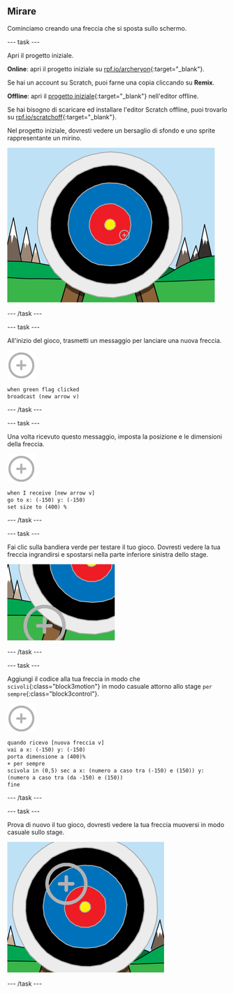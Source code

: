 ## Mirare

Cominciamo creando una freccia che si sposta sullo schermo.

\--- task \---

Apri il progetto iniziale.

**Online**: apri il progetto iniziale su [rpf.io/archeryon](http://rpf.io/archeryon){:target="_blank"}.

Se hai un account su Scratch, puoi farne una copia cliccando su **Remix**.

**Offline**: apri il [progetto iniziale](http://rpf.io/p/en/archery-go){:target="_blank"} nell'editor offline.

Se hai bisogno di scaricare ed installare l'editor Scratch offline, puoi trovarlo su [rpf.io/scratchoff](http://rpf.io/scratchoff){:target="_blank"}.

Nel progetto iniziale, dovresti vedere un bersaglio di sfondo e uno sprite rappresentante un mirino.

![progetti iniziali](images/archery-starter.png)

\--- /task \---

\--- task \---

All'inizio del gioco, trasmetti un messaggio per lanciare una nuova freccia.

![sprite bersaglio](images/target-sprite.png)

```blocks3
when green flag clicked
broadcast (new arrow v)
```

\--- /task \---

\--- task \---

Una volta ricevuto questo messaggio, imposta la posizione e le dimensioni della freccia.

![sprite bersaglio](images/target-sprite.png)

```blocks3
when I receive [new arrow v]
go to x: (-150) y: (-150)
set size to (400) %
```

\--- /task \---

\--- task \---

Fai clic sulla bandiera verde per testare il tuo gioco. Dovresti vedere la tua freccia ingrandirsi e spostarsi nella parte inferiore sinistra dello stage.

![sprite bersaglio più grande nella parte inferiore sinistra dello stage](images/archery-start-test.png)

\--- /task \---

\--- task \---

Aggiungi il codice alla tua freccia in modo che `scivoli`{:class="block3motion"} in modo casuale attorno allo stage `per sempre`{:class="block3control"}.

![sprite bersaglio](images/target-sprite.png)

```blocks3
quando ricevo [nuova freccia v]
vai a x: (-150) y: (-150)
porta dimensione a (400)%
+ per sempre
scivola in (0,5) sec a x: (numero a caso tra (-150) e (150)) y: (numero a caso tra (da -150) e (150))
fine
```

\--- /task \---

\--- task \---

Prova di nuovo il tuo gioco, dovresti vedere la tua freccia muoversi in modo casuale sullo stage.

![bersaglio in una posizione diversa](images/archery-glide-test.png)

\--- /task \---